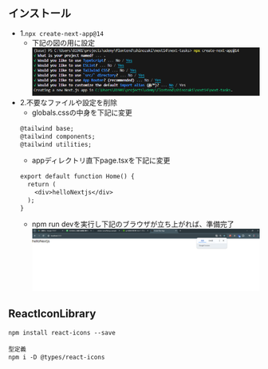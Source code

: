 ## インストール
- 1.```npx create-next-app@14```
    - 下記の図の用に設定
    ![alt text](image.png)
- 2.不要なファイルや設定を削除
    - globals.cssの中身を下記に変更
    ```
    @tailwind base;
    @tailwind components;
    @tailwind utilities;
    ```
    - appディレクトリ直下page.tsxを下記に変更
    ```
    export default function Home() {
      return (
        <div>helloNextjs</div>
      );
    }
    ```
    - npm run devを実行し下記のブラウザが立ち上がれば、準備完了
    ![alt text](image-1.png)
  
## ReactIconLibrary
```
npm install react-icons --save

型定義
npm i -D @types/react-icons

```